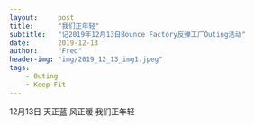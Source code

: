 ```yaml
---
layout:     post
title:      "我们正年轻"
subtitle:   "记2019年12月13日Bounce Factory反弹工厂Outing活动"
date:       2019-12-13
author:     "Fred"
header-img: "img/2019_12_13_img1.jpeg"
tags:
    - Outing
    - Keep Fit
---
```



12月13日
天正蓝 风正暖 
我们正年轻

